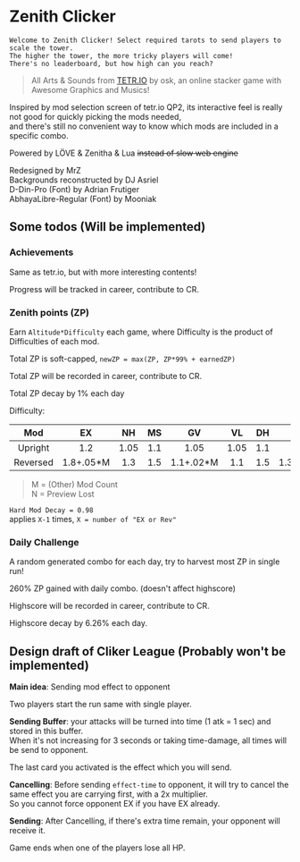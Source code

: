 # Zenith Clicker

    Welcome to Zenith Clicker! Select required tarots to send players to scale the tower.  
    The higher the tower, the more tricky players will come!  
    There's no leaderboard, but how high can you reach?

> All Arts & Sounds from [TETR.IO](https://tetr.io) by osk, an online stacker game with Awesome Graphics and Musics!

Inspired by mod selection screen of tetr.io QP2, its interactive feel is really not good for quickly picking the mods needed,  
and there's still no convenient way to know which mods are included in a specific combo.

Powered by LÖVE & Zenitha & Lua ~~instead of slow web engine~~

Redesigned by MrZ  
Backgrounds reconstructed by DJ Asriel  
D-Din-Pro (Font) by Adrian Frutigеr  
AbhayaLibre-Regular (Font) by Mooniak

## Some todos (Will be implemented)

### Achievements

Same as tetr.io, but with more interesting contents!

Progress will be tracked in career, contribute to CR.

### Zenith points (ZP)

Earn `Altitude*Difficulty` each game, where Difficulty is the product of Difficulties of each mod.

Total ZP is soft-capped, `newZP = max(ZP, ZP*99% + earnedZP)`

Total ZP will be recorded in career, contribute to CR.

Total ZP decay by 1% each day

Difficulty:

|   Mod    |    EX     |  NH   |  MS   |    GV     |  VL   |  DH   |    IN     |  AS   |  DP   |
| :------: | :-------: | :---: | :---: | :-------: | :---: | :---: | :-------: | :---: | :---: |
| Upright  |    1.2    | 1.05  |  1.1  |   1.05    | 1.05  |  1.1  |   1.05    |  0.8  | 0.95  |
| Reversed | 1.8+.05*M |  1.3  |  1.5  | 1.1+.02*M |  1.1  |  1.5  | 1.3+.15*N |  1.0  |  1.8  |

> M = (Other) Mod Count  
> N = Preview Lost

`Hard Mod Decay = 0.98`  
applies `X-1` times, `X = number of "EX or Rev"`

### Daily Challenge

A random generated combo for each day, try to harvest most ZP in single run!

260% ZP gained with daily combo. (doesn't affect highscore)

Highscore will be recorded in career, contribute to CR.

Highscore decay by 6.26% each day.

## Design draft of Cliker League (Probably won't be implemented)

**Main idea**: Sending mod effect to opponent

Two players start the run same with single player.

**Sending Buffer**: your attacks will be turned into time (1 atk = 1 sec) and stored in this buffer.  
When it's not increasing for 3 seconds or taking time-damage, all times will be send to opponent.

The last card you activated is the effect which you will send.

**Cancelling**: Before sending `effect-time` to opponent, it will try to cancel the same effect you are carrying first, with a 2x multiplier.  
So you cannot force opponent EX if you have EX already.

**Sending**: After Cancelling, if there's extra time remain, your opponent will receive it.

Game ends when one of the players lose all HP.
